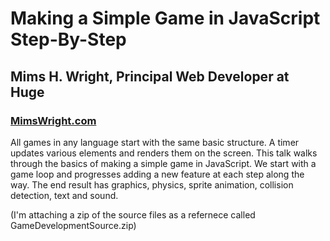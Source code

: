 # Making a Simple Game in JavaScript Step-By-Step
## Mims H. Wright, Principal Web Developer at Huge
### [MimsWright.com](http://mimswright.com)

All games in any language start with the same basic structure. A timer updates various elements and renders them on the screen. This talk walks through the basics of making a simple game in JavaScript. We start with a game loop and progresses adding a new feature at each step along the way. The end result has graphics, physics, sprite animation, collision detection, text and sound.

(I'm attaching a zip of the source files as a refernece called GameDevelopmentSource.zip)